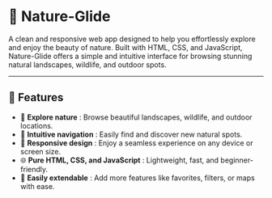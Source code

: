 # 🌿 Nature-Glide

A clean and responsive web app designed to help you effortlessly explore and enjoy the beauty of nature. Built with HTML, CSS, and JavaScript, Nature-Glide offers a simple and intuitive interface for browsing stunning natural landscapes, wildlife, and outdoor spots.

---

## 🚀 Features  
- 🌄 **Explore nature** : Browse beautiful landscapes, wildlife, and outdoor locations.  
- 🔎 **Intuitive navigation** : Easily find and discover new natural spots.  
- 📱 **Responsive design** : Enjoy a seamless experience on any device or screen size.  
- 🌐 **Pure HTML, CSS, and JavaScript** : Lightweight, fast, and beginner-friendly.  
- 🧩 **Easily extendable** : Add more features like favorites, filters, or maps with ease.
